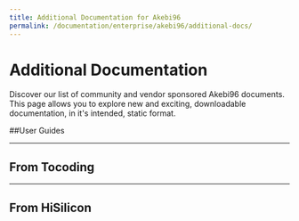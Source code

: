 ```yaml
---
title: Additional Documentation for Akebi96
permalink: /documentation/enterprise/akebi96/additional-docs/
---
```

# Additional Documentation

Discover our list of community and vendor sponsored Akebi96 documents. This page allows you to explore new and exciting, downloadable documentation, in it's intended, static format.

##User Guides

***

## From Tocoding

***

## From HiSilicon
